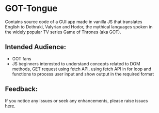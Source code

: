 # GOT-Tongue
Contains source code of a GUI app made in vanilla JS that translates English to Dothraki, Valyrian and Hodor, the mythical languages spoken in the widely popular TV series Game of Thrones (aka GOT).

## Intended Audience:
* GOT fans
* JS beginners interested to understand concepts related to DOM methods, GET request using fetch API, using fetch API in for loop and functions to process user input and show output in the required format

## Feedback:
If you notice any issues or seek any enhancements, please raise issues [here.](https://github.com/preethiganeshan-dev/GOT-Tongue/issues)